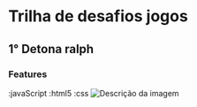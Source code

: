 # Trilha de desafios jogos
## 1° Detona ralph
### Features
 :javaScript 
 :html5 
 :css
 ![Descrição da imagem](https://github.com/luaLuana/Games/src/img/ralph1_resized.png)

 
 



